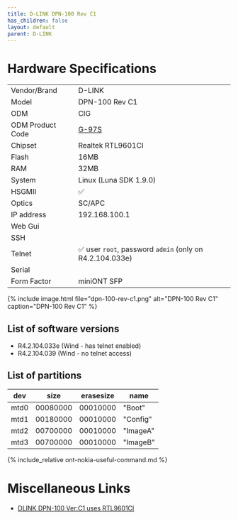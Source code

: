 ```yaml
---
title: D-LINK DPN-100 Rev C1
has_children: false
layout: default
parent: D-LINK
---
```


# Hardware Specifications

|                  |                                                          |
| ---------------- | -------------------------------------------------------- |
| Vendor/Brand     | D-LINK                                                   |
| Model            | DPN-100 Rev C1                                           |
| ODM              | CIG                                                      |
| ODM Product Code | [G-97S](/ont-cig-g-97s)                                  |
| Chipset          | Realtek RTL9601CI                                        |
| Flash            | 16MB                                                     |
| RAM              | 32MB                                                     |
| System           | Linux (Luna SDK 1.9.0)                                   |
| HSGMII           | ✅                                                       |
| Optics           | SC/APC                                                   |
| IP address       | 192.168.100.1                                            |
| Web Gui          |                                                          |
| SSH              |                                                          |
| Telnet           | ✅ user `root`, password `admin` (only on R4.2.104.033e) |
| Serial           |                                                          |
| Form Factor      | miniONT SFP                                              |

{% include image.html file="dpn-100-rev-c1.png"  alt="DPN-100 Rev C1" caption="DPN-100 Rev C1" %}

## List of software versions
- R4.2.104.033e (Wind - has telnet enabled)
- R4.2.104.039 (Wind - no telnet access)

## List of partitions

| dev  | size     | erasesize | name     |
| ---- | -------- | --------- | -------- |
| mtd0 | 00080000 | 00010000  | "Boot"   |
| mtd1 | 00180000 | 00010000  | "Config" |
| mtd2 | 00700000 | 00010000  | "ImageA" |
| mtd3 | 00700000 | 00010000  | "ImageB" |


{% include_relative ont-nokia-useful-command.md %}

# Miscellaneous Links

- [DLINK DPN-100 Ver:C1 uses RTL9601CI](https://github.com/Anime4000/RTL960x/issues/2)
